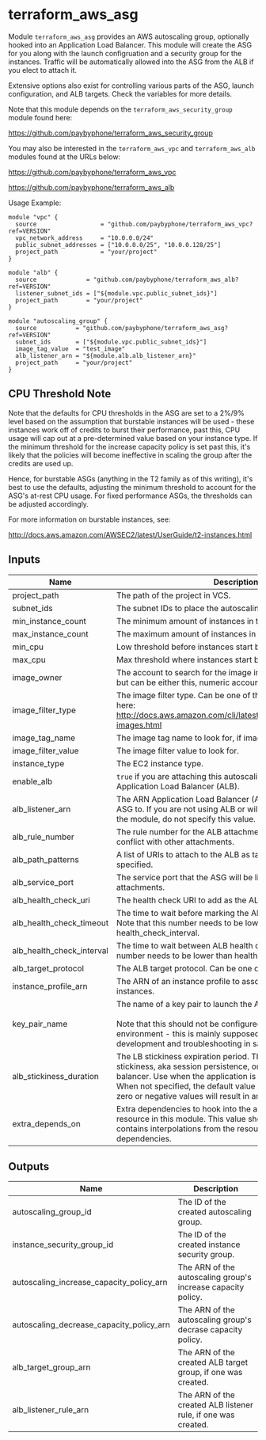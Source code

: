 # terraform_aws_asg

Module `terraform_aws_asg` provides an AWS autoscaling group, optionally
hooked into an Application Load Balancer. This module will create the ASG
for you along with the launch configruation and a security group for the
instances. Traffic will be automatically allowed into the ASG from the
ALB if you elect to attach it.

Extensive options also exist for controlling various parts of the ASG,
launch configuration, and ALB targets. Check the variables for more
details.

Note that this module depends on the `terraform_aws_security_group` module
found here:

  https://github.com/paybyphone/terraform_aws_security_group

You may also be interested in the `terraform_aws_vpc` and
`terraform_aws_alb` modules found at the URLs below:

  https://github.com/paybyphone/terraform_aws_vpc

  https://github.com/paybyphone/terraform_aws_alb

Usage Example:

    module "vpc" {
      source                  = "github.com/paybyphone/terraform_aws_vpc?ref=VERSION"
      vpc_network_address     = "10.0.0.0/24"
      public_subnet_addresses = ["10.0.0.0/25", "10.0.0.128/25"]
      project_path            = "your/project"
    }

    module "alb" {
      source              = "github.com/paybyphone/terraform_aws_alb?ref=VERSION"
      listener_subnet_ids = ["${module.vpc.public_subnet_ids}"]
      project_path        = "your/project"
    }

    module "autoscaling_group" {
      source           = "github.com/paybyphone/terraform_aws_asg?ref=VERSION"
      subnet_ids       = ["${module.vpc.public_subnet_ids}"]
      image_tag_value  = "test_image"
      alb_listener_arn = "${module.alb.alb_listener_arn}"
      project_path     = "your/project"
    }

## CPU Threshold Note

Note that the defaults for CPU thresholds in the ASG are set to a 2%/9%
level based on the assumption that burstable instances will be used -
these instances work off of credits to burst their performance, past this,
CPU usage will cap out at a pre-determined value based on your instance
type. If the minimum threshold for the increase capacity policy is set
past this, it's likely that the policies will become ineffective in
scaling the group after the credits are used up.

Hence, for burstable ASGs (anything in the T2 family as of this writing),
it's best to use the defaults, adjusting the minimum threshold to account
for the ASG's at-rest CPU usage. For fixed performance ASGs, the thresholds
can be adjusted accordingly.

For more information on burstable instances, see:

  http://docs.aws.amazon.com/AWSEC2/latest/UserGuide/t2-instances.html


## Inputs

| Name | Description | Default | Required |
|------|-------------|:-----:|:-----:|
| project_path | The path of the project in VCS. | `` | no |
| subnet_ids | The subnet IDs to place the autoscaling group in. | - | yes |
| min_instance_count | The minimum amount of instances in the group. | `2` | no |
| max_instance_count | The maximum amount of instances in the group | `2` | no |
| min_cpu | Low threshold before instances start being deleted, in percent. | `2` | no |
| max_cpu | Max threshold where instances start being created, in percent. | `9` | no |
| image_owner | The account to search for the image in. This defaults to "self", but can be either this, numeric account ID, or "amazon". | `self` | no |
| image_filter_type | The image filter type. Can be one of the filter types specified here: http://docs.aws.amazon.com/cli/latest/reference/ec2/describe-images.html | `tag` | no |
| image_tag_name | The image tag name to look for, if image_filter_type is "tag" | `image_type` | no |
| image_filter_value | The image filter value to look for. | - | yes |
| instance_type | The EC2 instance type. | `t2.micro` | no |
| enable_alb | `true` if you are attaching this autoscaling group to an Application Load Balancer (ALB). | `false` | no |
| alb_listener_arn | The ARN Application Load Balancer (ALB) Listner to attach this ASG to. If you are not using ALB or will be attaching outside of the module, do not specify this value. | `` | no |
| alb_rule_number | The rule number for the ALB attachment. This rule cannot conflict with other attachments. | `100` | no |
| alb_path_patterns | A list of URIs to attach to the ALB as target rules, if one is specified. | `<list>` | no |
| alb_service_port | The service port that the ASG will be listening on for ALB attachments. | `80` | no |
| alb_health_check_uri | The health check URI to add as the ALB health check. | `/` | no |
| alb_health_check_timeout | The time to wait before marking the ALB health check as failed. Note that this number needs to be lower than health_check_interval. | `3` | no |
| alb_health_check_interval | The time to wait between ALB health checks. Note that this number needs to be lower than health_check_timeout. | `10` | no |
| alb_target_protocol | The ALB target protocol. Can be one of HTTP or HTTPS. | `HTTP` | no |
| instance_profile_arn | The ARN of an instance profile to associate with launched instances. | `` | no |
| key_pair_name | The name of a key pair to launch the ASG instances with.<br><br>Note that this should not be configured in a production environment - this is mainly supposed to be used for development and troubleshooting in sandbox and QA. | `` | no |
| alb_stickiness_duration | The LB stickiness expiration period. This configures LB stickiness, aka session persistence, on the side of the load balancer. Use when the application is not LB-aware on its own. When not specified, the default value is 1 second. Note that zero or negative values will result in an error. | `` | no |
| extra_depends_on | Extra dependencies to hook into the aws_autoscaling_group resource in this module. This value should be a string that contains interpolations from the resources you want to add as dependencies. | `` | no |

## Outputs

| Name | Description |
|------|-------------|
| autoscaling_group_id | The ID of the created autoscaling group. |
| instance_security_group_id | The ID of the created instance security group. |
| autoscaling_increase_capacity_policy_arn | The ARN of the autoscaling group's increase capacity policy. |
| autoscaling_decrease_capacity_policy_arn | The ARN of the autoscaling group's decrase capacity policy. |
| alb_target_group_arn | The ARN of the created ALB target group, if one was created. |
| alb_listener_rule_arn | The ARN of the created ALB listener rule, if one was created. |

